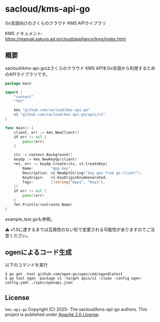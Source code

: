 # sacloud/kms-api-go

Go言語向けのさくらのクラウド KMS APIライブラリ

KMS ドキュメント: https://manual.sakura.ad.jp/cloud/appliance/kms/index.html

## 概要

sacloud/kms-api-goはさくらのクラウド KMS APIをGo言語から利用するためのAPIライブラリです。

```go
package main

import (
    "context"
    "fmt"

    kms "github.com/sacloud/kms-api-go"
    v1 "github.com/sacloud/kms-api-go/apis/v1"
)

func main() {
	client, err := kms.NewClient()
	if err != nil {
		panic(err)
	}

	ctx := context.Background()
	keyOp := kms.NewKeyOp(client)
	res, err := keyOp.Create(ctx, v1.CreateKey{
		Name:        "App key",
		Description: v1.NewOptString("key gen from go client"),
		KeyOrigin:   v1.KeyOriginEnumGenerated,
		Tags:        []string{"App1", "Key1"},
	})
	if err != nil {
		panic(err)
	}
	fmt.Println(resCreate.Name)
}
```

example_test.goも参照。

:warning:  v1.0に達するまでは互換性のない形で変更される可能性がありますのでご注意ください。

## ogenによるコード生成

以下のコマンドを実行

```
$ go get -tool github.com/ogen-go/ogen/cmd/ogen@latest
$ go tool ogen -package v1 -target apis/v1 -clean -config ogen-config.yaml ./spec/openapi.json
```

## License

`kms-api-go` Copyright (C) 2025- The sacloud/kms-api-go authors.
This project is published under [Apache 2.0 License](LICENSE).